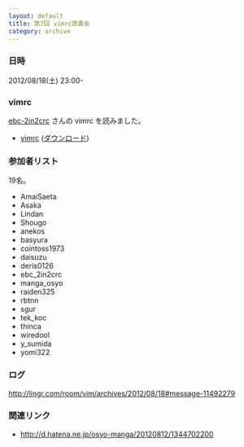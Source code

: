 ```yaml
---
layout: default
title: 第7回 vimrc読書会
category: archive
---
```


### 日時
2012/08/18(土) 23:00-

### vimrc
[ebc-2in2crc](https://github.com/ebc-2in2crc) さんの vimrc を読みました。

- [vimrc](https://github.com/ebc-2in2crc/vimrc/blob/f1ed88bf0d3668ebf8d702def40625d435f545cd/_vimrc) ([ダウンロード](https://raw.github.com/ebc-2in2crc/vimrc/f1ed88bf0d3668ebf8d702def40625d435f545cd/_vimrc))

### 参加者リスト

19名。

- AmaiSaeta
- Asaka
- Lindan
- Shougo
- anekos
- basyura
- cointoss1973
- daisuzu
- deris0126
- ebc_2in2crc
- manga_osyo
- raiden325
- rbtnn
- sgur
- tek_koc
- thinca
- wiredool
- y_sumida
- yomi322


### ログ
<http://lingr.com/room/vim/archives/2012/08/18#message-11492279>

### 関連リンク
- <http://d.hatena.ne.jp/osyo-manga/20120812/1344702200>
